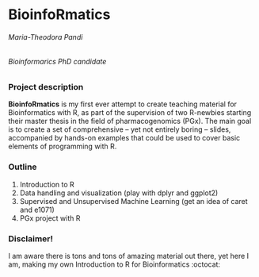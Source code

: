 # BioinfoRmatics

###### Maria-Theodora Pandi
###### Bioinformarics PhD candidate

### Project description

**BioinfoRmatics** is my first ever attempt to create teaching material for Bioinformatics with R, as part of the supervision of two R-newbies starting their master thesis in the field of pharmacogenomics (PGx). 
The main goal is to create a set of comprehensive – yet not entirely boring – slides, accompanied by hands-on examples that could be used to cover basic elements of programming with R.

### Outline
1.	Introduction to R 
2.	Data handling and visualization (play with dplyr and ggplot2)
3.	Supervised and Unsupervised Machine Learning (get an idea of caret and e1071)
4.	PGx project with R


### Disclaimer!
I am aware there is tons and tons of amazing material out there, yet here I am, making my own Introduction to R for Bioinformatics  :octocat:

